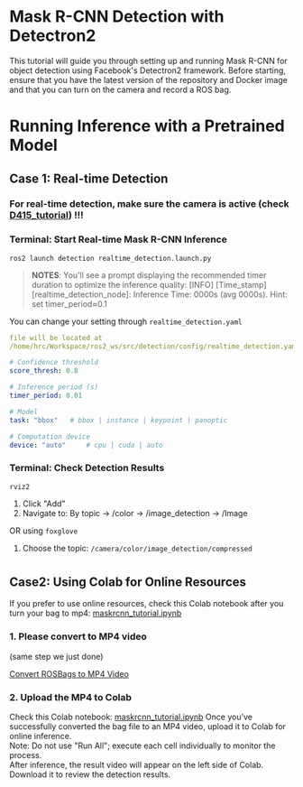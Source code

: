 # Mask R-CNN Detection with Detectron2
This tutorial will guide you through setting up and running Mask R-CNN for object detection using Facebook's Detectron2 framework. Before starting, ensure that you have the latest version of the repository and Docker image and that you can turn on the camera and record a ROS bag.

# Running Inference with a Pretrained Model

## Case 1: Real-time Detection

### **For real-time detection, make sure the camera is active (check [D415_tutorial](https://github.com/LesterLiou/Deep_learning_d415_ROS2/tree/main###5.3-Launch-Camera)) !!!**


### Terminal: Start Real-time Mask R-CNN Inference
```
ros2 launch detection realtime_detection.launch.py
```
> **NOTES**: You’ll see a prompt displaying the recommended timer duration to optimize the inference quality:
[INFO] [Time_stamp][realtime_detection_node]: Inference Time: 0000s (avg 0000s). Hint: set timer_period≈0.1 

You can change your setting through `realtime_detection.yaml`
```yaml
file will be located at 
/home/hrc/Workspace/ros2_ws/src/detection/config/realtime_detection.yaml

# Confidence threshold
score_thresh: 0.8

# Inference period (s)
timer_period: 0.01

# Model
task: "bbox"   # bbox | instance | keypoint | panoptic

# Computation device
device: "auto"     # cpu | cuda | auto
``` 

### Terminal: Check Detection Results
```
rviz2
```
1. Click "Add"
2. Navigate to: By topic → /color → /image_detection → /Image

OR using `foxglove`
1. Choose the topic: `/camera/color/image_detection/compressed`

#

## Case2: Using Colab for Online Resources
If you prefer to use online resources, check this Colab notebook after you turn your bag to mp4: [maskrcnn_tutorial.ipynb](https://colab.research.google.com/drive/1bfrT6zPpv6CYZ2ITMb3698nsrlaHv2p7?usp=drive_link)  

### 1. Please convert to MP4 video
(same step we just done)

[Convert ROSBags to MP4 Video](https://github.com/LesterLiou/Deep_learning_d415_ROS2/tree/main/README.md#convert-rosbags-to-mp4-video)


### 2. Upload the MP4 to Colab
Check this Colab notebook: [maskrcnn_tutorial.ipynb](https://colab.research.google.com/drive/1bfrT6zPpv6CYZ2ITMb3698nsrlaHv2p7?usp=drive_link)
Once you’ve successfully converted the bag file to an MP4 video, upload it to Colab for online inference.  
Note: Do not use "Run All"; execute each cell individually to monitor the process.  
After inference, the result video will appear on the left side of Colab. Download it to review the detection results.  